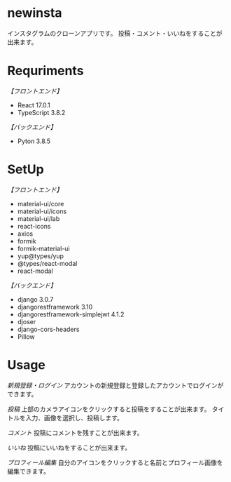 # newinsta

インスタグラムのクローンアプリです。
投稿・コメント・いいねをすることが出来ます。

# Requriments

_【フロントエンド】_

- React 17.0.1
- TypeScript 3.8.2

_【バックエンド】_

- Pyton 3.8.5

# SetUp

_【フロントエンド】_

- material-ui/core
- material-ui/icons
- material-ui/lab
- react-icons
- axios
- formik
- formik-material-ui
- yup@types/yup
- @types/react-modal
- react-modal

_【バックエンド】_

- django 3.0.7
- djangorestframework 3.10
- djangorestframework-simplejwt 4.1.2
- djoser
- django-cors-headers
- Pillow

# Usage

_新規登録・ログイン_
アカウントの新規登録と登録したアカウントでログインができます。

_投稿_
上部のカメラアイコンをクリックすると投稿をすることが出来ます。
タイトルを入力、画像を選択し、投稿します。

_コメント_
投稿にコメントを残すことが出来ます。

_いいね_
投稿にいいねをすることが出来ます。

_プロフィール編集_
自分のアイコンをクリックすると名前とプロフィール画像を編集できます。
